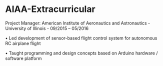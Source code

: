 # AIAA-Extracurricular
Project Manager: American Institute of Aeronautics and Astronautics - University of Illinois - 09/2015 – 05/2016

•	Led development of sensor-based flight control system for autonomous RC airplane flight

•	Taught programming and design concepts based on Arduino hardware / software platform
